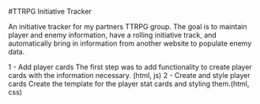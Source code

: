 #TTRPG Initiative Tracker

An initiative tracker for my partners TTRPG group. The goal is to maintain player and enemy information, have a rolling initiative track, and automatically bring in information from another website to populate enemy data.

1 - Add player cards
    The first step was to add functionality to create player cards with the information necessary. (html, js)
2 - Create and style player cards
    Create the template for the player stat cards and styling them.(html, css)